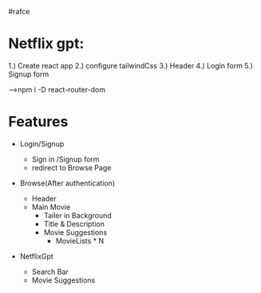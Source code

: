 #rafce
# Netflix gpt:
1.) Create react app
2.) configure tailwindCss
3.) Header
4.) Login form
5.) Signup form



-->npm i -D react-router-dom


# Features
- Login/Signup
    - Sign in /Signup form
    - redirect to Browse Page
- Browse(After authentication)
    - Header
    - Main Movie
        - Tailer in Background
        - Title & Description
        - Movie Suggestions
            - MovieLists * N

- NetflixGpt
    - Search Bar
    - Movie Suggestions
